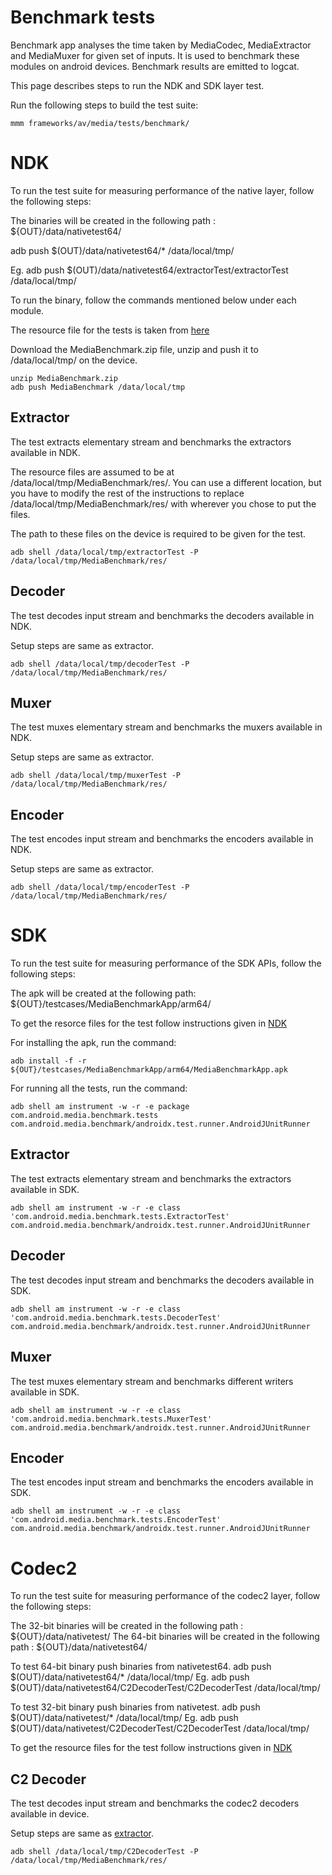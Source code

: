 # Benchmark tests

Benchmark app analyses the time taken by MediaCodec, MediaExtractor and MediaMuxer for given set of inputs. It is used to benchmark these modules on android devices.
Benchmark results are emitted to logcat.

This page describes steps to run the NDK and SDK layer test.

Run the following steps to build the test suite:
```
mmm frameworks/av/media/tests/benchmark/
```

# NDK

To run the test suite for measuring performance of the native layer, follow the following steps:

The binaries will be created in the following path : ${OUT}/data/nativetest64/

adb push $(OUT)/data/nativetest64/* /data/local/tmp/

Eg. adb push $(OUT)/data/nativetest64/extractorTest/extractorTest /data/local/tmp/

To run the binary, follow the commands mentioned below under each module.

The resource file for the tests is taken from [here](https://drive.google.com/open?id=1ghMr17BBJ7n0pqbm7oREiTN_MNemJUqy)

Download the MediaBenchmark.zip file, unzip and push it to /data/local/tmp/ on the device.

```
unzip MediaBenchmark.zip
adb push MediaBenchmark /data/local/tmp
```

## Extractor

The test extracts elementary stream and benchmarks the extractors available in NDK.

The resource files are assumed to be at /data/local/tmp/MediaBenchmark/res/. You can use a different location, but you have to modify the rest of the instructions to replace /data/local/tmp/MediaBenchmark/res/ with wherever you chose to put the files.

The path to these files on the device is required to be given for the test.

```
adb shell /data/local/tmp/extractorTest -P /data/local/tmp/MediaBenchmark/res/
```

## Decoder

The test decodes input stream and benchmarks the decoders available in NDK.

Setup steps are same as extractor.

```
adb shell /data/local/tmp/decoderTest -P /data/local/tmp/MediaBenchmark/res/
```

## Muxer

The test muxes elementary stream and benchmarks the muxers available in NDK.

Setup steps are same as extractor.

```
adb shell /data/local/tmp/muxerTest -P /data/local/tmp/MediaBenchmark/res/
```

## Encoder

The test encodes input stream and benchmarks the encoders available in NDK.

Setup steps are same as extractor.

```
adb shell /data/local/tmp/encoderTest -P /data/local/tmp/MediaBenchmark/res/
```

# SDK

To run the test suite for measuring performance of the SDK APIs, follow the following steps:

The apk will be created at the following path:
${OUT}/testcases/MediaBenchmarkApp/arm64/

To get the resorce files for the test follow instructions given in [NDK](#NDK)

For installing the apk, run the command:
```
adb install -f -r ${OUT}/testcases/MediaBenchmarkApp/arm64/MediaBenchmarkApp.apk
```

For running all the tests, run the command:
```
adb shell am instrument -w -r -e package com.android.media.benchmark.tests com.android.media.benchmark/androidx.test.runner.AndroidJUnitRunner
```

## Extractor

The test extracts elementary stream and benchmarks the extractors available in SDK.
```
adb shell am instrument -w -r -e class 'com.android.media.benchmark.tests.ExtractorTest' com.android.media.benchmark/androidx.test.runner.AndroidJUnitRunner
```

## Decoder

The test decodes input stream and benchmarks the decoders available in SDK.
```
adb shell am instrument -w -r -e class 'com.android.media.benchmark.tests.DecoderTest' com.android.media.benchmark/androidx.test.runner.AndroidJUnitRunner
```

## Muxer

The test muxes elementary stream and benchmarks different writers available in SDK.
```
adb shell am instrument -w -r -e class 'com.android.media.benchmark.tests.MuxerTest' com.android.media.benchmark/androidx.test.runner.AndroidJUnitRunner
```

## Encoder

The test encodes input stream and benchmarks the encoders available in SDK.
```
adb shell am instrument -w -r -e class 'com.android.media.benchmark.tests.EncoderTest' com.android.media.benchmark/androidx.test.runner.AndroidJUnitRunner
```

# Codec2
To run the test suite for measuring performance of the codec2 layer, follow the following steps:

The 32-bit binaries will be created in the following path : ${OUT}/data/nativetest/
The 64-bit binaries will be created in the following path : ${OUT}/data/nativetest64/

To test 64-bit binary push binaries from nativetest64.
adb push $(OUT)/data/nativetest64/* /data/local/tmp/
Eg. adb push $(OUT)/data/nativetest64/C2DecoderTest/C2DecoderTest /data/local/tmp/

To test 32-bit binary push binaries from nativetest.
adb push $(OUT)/data/nativetest/* /data/local/tmp/
Eg. adb push $(OUT)/data/nativetest/C2DecoderTest/C2DecoderTest /data/local/tmp/

To get the resource files for the test follow instructions given in [NDK](#NDK)

## C2 Decoder

The test decodes input stream and benchmarks the codec2 decoders available in device.

Setup steps are same as [extractor](#extractor).

```
adb shell /data/local/tmp/C2DecoderTest -P /data/local/tmp/MediaBenchmark/res/
```
